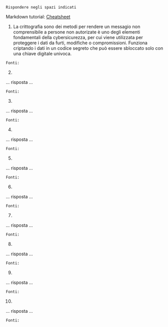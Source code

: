 ```
Rispondere negli spazi indicati
```

Markdown tutorial: [Cheatsheet](https://github.com/adam-p/markdown-here/wiki/Markdown-Cheatsheet)

1. La crittografia sono dei metodi per rendere un messagio non comprensibile a persone non autorizate è uno degli elementi fondamentali della cybersicurezza, per cui viene utilizzata per proteggere i dati da furti, modifiche o compromissioni. Funziona criptando i dati in un codice segreto che può essere sbloccato solo con una chiave digitale univoca. 

```
Fonti:

```

2. 

... risposta ...


```
Fonti:

```

3. 

... risposta ...

```
Fonti:

```

4. 

... risposta ...


```
Fonti:

```

5. 

... risposta ...


```
Fonti:

```

6. 

... risposta ...


```
Fonti:

```

7. 

... risposta ...


```
Fonti:

```

8. 

... risposta ...


```
Fonti:

```

9. 

... risposta ...


```
Fonti:

```

10. 

... risposta ...


```
Fonti:

```